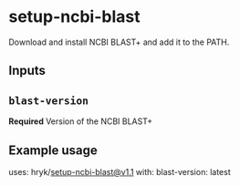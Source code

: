 # setup-ncbi-blast

Download and install NCBI BLAST+ and add it to the PATH.

## Inputs

## `blast-version`

**Required** Version of the NCBI BLAST+

## Example usage

uses: hryk/setup-ncbi-blast@v1.1
with:
  blast-version: latest
